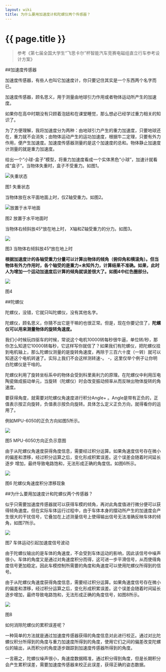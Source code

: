 ```yaml
---
layout: wiki
title: 为什么要用加速度计和陀螺仪两个传感器？
---
```


# {{ page.title }}

> 参考《第七届全国大学生“飞思卡尔”杯智能汽车竞赛电磁组直立行车参考设计方案》

##加速度传感器

加速度传感器，有些人也叫它加速度计，你只要记住其实是一个东西两个名字而已。

加速度传感器，顾名思义，用于测量由地球引力作用或者物体运动所产生的加速度。

如果你在高中时期没有只顾着泡妞和在课堂睡觉，那么想必已经学过重力相关的知识了。

为了方便理解，我将加速度分为两种：由地球引力产生的重力加速度，只要地球还在，重力就不会消失；由物体运动产生的运功加速度，根据牛二定理，只要有外力作用，便产生加速度。加速度传感器测量的是这个加速度的总和。物体静止加速度计测量的就是重力加速度。

给出一个“小球-盒子”模型，将重力加速度看成一个实体黑色“小球”，加速计就看成“盒子”。当物体失重时，盒子不受重力。如图1。

![失重状态](/img/wiki/acceleration-01.png)

图1 失重状态

当物体放在水平面地面上时，仅Z轴受重力。如图2。

![放置于水平地面](/img/wiki/acceleration-02.png)

图2 放置于水平地面时

当物体右倾斜放45°放在地上时， X轴和Z轴受重力的分力。如图3。

![](/img/wiki/acceleration-03.png)

图3 当物体右倾斜放45°放在地上时

**根据加速度计的各轴受重力分量可以计算出物体的倾角（俯仰角和横滚角）。但当物体有外力作用时，各个轴受的是重力+未知外力，计算结果不准确。如果，此时人为增加一个运动加速度后计算的倾角就误差很大了。如图4中红色圈部分。**

![](/img/wiki/acceleration-04.png)

图4

##陀螺仪

陀螺仪，没错，它就只叫陀螺仪，没有其他名字。

陀螺仪，顾名思义，你猜不出它是干嘛的也很正常。但是，现在你要记住了，**陀螺仪可以用来测量物体的旋转角速度。**

我们小时候玩四驱车的时候，常说这个电机10000转每秒很牛逼，单位转/秒，那你怎么知道它10000转每秒，它这样写你就信了？如果我们有陀螺仪，把陀螺仪挂到电机轴上，那么陀螺仪测量的是旋转角速度，再除于三百六十度（一转）就可以知道这个电机转速了。实际上我们不会这样测转速-。 -，这里仅举个例子让你明白陀螺仪是干啥的。

陀螺仪利用了旋转坐标系中的物体会受到科里奥利力的原理。在陀螺仪中利用压电陶瓷做成振动单元，当旋转（陀螺仪）时会改变振动频率从而反映出物体旋转的角速度。

要获得角度，就需要对陀螺仪角速度进行积分Angle+ 。Angle是带有正负的，正值表示按正向旋转，负值表示按负向旋转。具体怎么定义正负方向，就得看你的运用了。

例如MPU-6050的正负方向如图5所示。

![](/img/wiki/gyroscope-01.png)

图5 MPU-6050方向正负示意图

由于从陀螺仪角速度获得角度信息，需要经过积分运算。如果角速度信号存在微小
的偏差和漂移，经过积分运算之后，变化形成积累误差。这个误差会随着时间延长逐步
增加，最终导致电路饱和，无法形成正确的角度信。如图6所示。

![](/img/wiki/gyroscope-02.png)

图6 陀螺仪角速度积分漂移现象

##为什么要用加速度计和陀螺仪两个传感器？

似乎只需要加速度传感器就可以获得车模的倾角，再对此角度值进行微分便可以获得倾角速度。但在实际车体运行过程中，由于车体本身的摆动所产生的加速度会产生很大的干扰信号，它叠加在上述测量信号上使得输出信号无法准确反映车体的倾角，如图7所示。

![](/img/wiki/why-accel-gyro-01.png)

图7 车体运动引起加速度信号波动


由于陀螺仪输出的是车体的角速度，不会受到车体运动的影响，因此该信号中噪声很小。车体的角度又是通过对角速度积分而得，这可进一步平滑信号，从而使得角度信号更加稳定。因此车模控制所需要的角度和角速度可以使用陀螺仪所得到的信号。

由于从陀螺仪角速度获得角度信息，需要经过积分运算。如果角速度信号存在微小的偏差和漂移，经过积分运算之后，变化形成积累误差。这个误差会随着时间延长逐步增加，最终导致电路饱和，无法形成正确的角度信号，如图8所示。

![](/img/wiki/gyroscope-02.png)

图8

如何消除陀螺仪的累积误差呢？

一种简单的方法就是通过加速度传感器获得的角度信息对此进行校正。通过对比陀螺仪积分所得到的角度与重力加速度所得到的角度，使用它们之间的偏差改变陀螺仪的输出，从而积分的角度逐步跟踪到加速度传感器所得到的角度。

一言蔽之，陀螺仪噪声很小，角速度数据精准，通过积分得到角度，但是长期积分会产生累积误差，需要加速度传感器来校正此误差，获得正确的姿态数据。